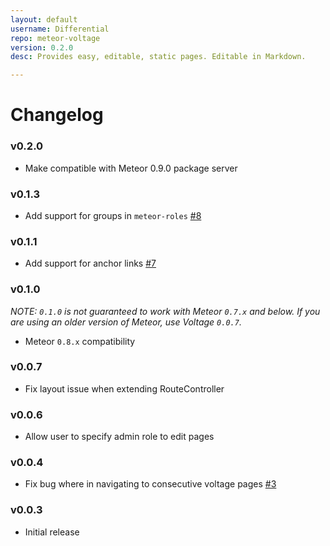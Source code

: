```yaml
---
layout: default
username: Differential
repo: meteor-voltage
version: 0.2.0
desc: Provides easy, editable, static pages. Editable in Markdown.

---
```

# Changelog

### v0.2.0

* Make compatible with Meteor 0.9.0 package server

### v0.1.3

* Add support for groups in `meteor-roles` [#8](https://github.com/Differential/meteor-voltage/issues/8)

### v0.1.1

* Add support for anchor links [#7](https://github.com/Differential/meteor-voltage/pull/7)

### v0.1.0

_NOTE: `0.1.0` is not guaranteed to work with Meteor `0.7.x` and below. If you are using an older version of Meteor, use Voltage `0.0.7`._

* Meteor `0.8.x` compatibility

### v0.0.7

* Fix layout issue when extending RouteController

### v0.0.6

* Allow user to specify admin role to edit pages

### v0.0.4

* Fix bug where in navigating to consecutive voltage pages [#3](https://github.com/BeDifferential/meteor-voltage/issues/3)

### v0.0.3

* Initial release
